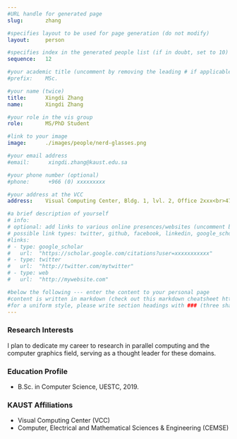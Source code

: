 ```yaml
---
#URL handle for generated page
slug:       zhang

#specifies layout to be used for page generation (do not modify)
layout: 	person

#specifies index in the generated people list (if in doubt, set to 10)
sequence:	12

#your academic title (uncomment by removing the leading # if applicable)
#prefix:    MSc.

#your name (twice)
title:		Xingdi Zhang
name:       Xingdi Zhang

#your role in the vis group
role:       MS/PhD Student

#link to your image
image:      ./images/people/nerd-glasses.png

#your email address
#email:      xingdi.zhang@kaust.edu.sa

#your phone number (optional)
#phone:      +966 (0) xxxxxxxxx

#your address at the VCC
address:    Visual Computing Center, Bldg. 1, lvl. 2, Office 2xxx<br>4700 King Abdullah University of Science and Technology<br>Thuwal 23955-6900, Saudi Arabia

#a brief description of yourself
# info:       
# optional: add links to various online presences/websites (uncomment by removing the leading # if applicable)
# possible link types: twitter, github, facebook, linkedin, google_scholar, google_plus, instagram, skype, youtube, vimeo, flickr, web (use the latter for all other link types)
#links:
# - type: google_scholar
#   url:  "https://scholar.google.com/citations?user=xxxxxxxxxxx"
# - type: twitter
#   url:  "http://twitter.com/mytwitter"
# - type: web
#   url:  "http://mywebsite.com"

#below the following --- enter the content to your personal page
#content is written in markdown (check out this markdown cheatsheet https://github.com/adam-p/markdown-here/wiki/Markdown-Cheatsheet)
#for a uniform style, please write section headings with ### (three sharps)
---
```

### Research Interests
I plan to dedicate my career to research in parallel computing and the computer graphics field, serving as a thought leader for these domains.

### Education Profile
- B.Sc. in Computer Science, UESTC, 2019.

### KAUST Affiliations
- ​Visual Computing Center (VCC)
- Computer, Electrical and Mathematical Sciences & Engineering (CEMSE)
